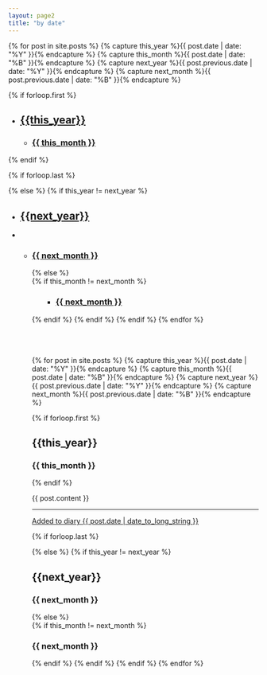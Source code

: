 ```yaml
---
layout: page2
title: "by date"
---
```



<!-- //first time -->
{% for post in site.posts  %}
{% capture this_year %}{{ post.date | date: "%Y" }}{% endcapture %}
{% capture this_month %}{{ post.date | date: "%B" }}{% endcapture %}
{% capture next_year %}{{ post.previous.date | date: "%Y" }}{% endcapture %}
{% capture next_month %}{{ post.previous.date | date: "%B" }}{% endcapture %}

{% if forloop.first %}
<ul>
<li><h2><a href="#{{ this_year }}-ref">{{this_year}}</a></h2></li>
<ul>
<li><h3><a href="#{{ this_year }}-{{ this_month }}-ref">{{ this_month }}</a></h3></li>
</ul>
</ul>

{% endif %}

<!-- <article class="post2">
{{ post.content }} <hr><a href="{{post.url}}">Added to diary {{ post.date | date_to_long_string }}</a></article> -->

{% if forloop.last %}

{% else %}
    {% if this_year != next_year %}
    <ul>
    <li><h2><a href="#{{ next_year }}-ref">{{next_year}}</a></h2><li>
    <ul>
        <li><h3><a href="#{{ next_year }}-{{ next_month }}-ref">{{ next_month }}</a></h3></li>
        </ul>
    <ul>
    {% else %}    
        {% if this_month != next_month %}
<ul><ul>
<li><h3><a href="#{{ this_year }}-{{ next_month }}-ref">{{ next_month }}</a></h3></li>
</ul></ul>
        {% endif %}
    {% endif %}
{% endif %}
{% endfor %}






<br>
<br>
<br>
<br>


<!-- //second time -->
{% for post in site.posts  %}
{% capture this_year %}{{ post.date | date: "%Y" }}{% endcapture %}
{% capture this_month %}{{ post.date | date: "%B" }}{% endcapture %}
{% capture next_year %}{{ post.previous.date | date: "%Y" }}{% endcapture %}
{% capture next_month %}{{ post.previous.date | date: "%B" }}{% endcapture %}

{% if forloop.first %}
<h2 id="{{ this_year }}-ref">{{this_year}}</h2>
<h3 id="{{ this_year }}-{{ this_month }}-ref">{{ this_month }}</h3>

{% endif %}

<article class="post2">
{{ post.content }} <hr><a href="{{post.url}}">Added to diary {{ post.date | date_to_long_string }}</a></article>

{% if forloop.last %}

{% else %}
    {% if this_year != next_year %}
    <h2 id="{{ next_year }}-ref">{{next_year}}</h2>
    <h3 id="{{ next_year }}-{{ next_month }}-ref">{{ next_month }}</h3>
    {% else %}    
        {% if this_month != next_month %}
<h3 id="{{ this_year }}-{{ next_month }}-ref">{{ next_month }}</h3>
        {% endif %}
    {% endif %}
{% endif %}
{% endfor %}